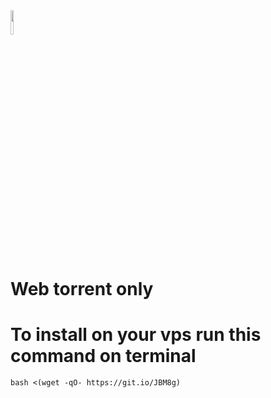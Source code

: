<img src="https://cdn.discordapp.com/attachments/863056311569481729/871299680988979270/cloud-torrent.png" width= 10% align="center">

# Web torrent only

# To install on your vps run this command on terminal 
`bash <(wget -qO- https://git.io/JBM8g)`
